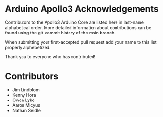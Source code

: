 Arduino Apollo3 Acknowledgements
================================
Contributors to the Apollo3 Arduino Core are listed here in last-name alphabetical order. More detailed information about contributions can be found using the git-commit history of the main branch.

When submitting your first-accepted pull request add your name to this list properly alphebetized. 

Thank you to everyone who has contributed!

Contributors
============
* Jim Lindblom
* Kenny Hora
* Owen Lyke
* Aaron Micyus
* Nathan Seidle
